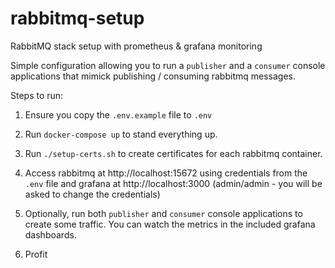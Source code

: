 # rabbitmq-setup
RabbitMQ stack setup with prometheus &amp; grafana monitoring

Simple configuration allowing you to run a `publisher` and a `consumer` console applications that mimick publishing / consuming rabbitmq messages.

Steps to run: 

1. Ensure you copy the `.env.example` file to `.env`

2. Run `docker-compose up` to stand everything up.

3. Run `./setup-certs.sh` to create certificates for each rabbitmq container.

4. Access rabbitmq at http://localhost:15672 using credentials from the `.env` file and grafana at http://localhost:3000 (admin/admin - you will be asked to change the credentials) 

5. Optionally, run both `publisher` and `consumer` console applications to create some traffic. You can watch the metrics in the included grafana dashboards.

6. Profit
